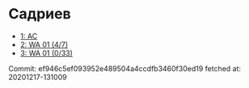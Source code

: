 # Садриев
- [1: AC](1.md)
- [2: WA 01 (4/7)](2.md)
- [3: WA 01 (0/33)](3.md)

Commit: ef946c5ef093952e489504a4ccdfb3460f30ed19
 fetched at: 20201217-131009
